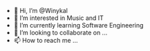 - 👋 Hi, I’m @Winykal
- 👀 I’m interested in Music and IT
- 🌱 I’m currently learning Software Engineering
- 💞️ I’m looking to collaborate on ...
- 📫 How to reach me ...

<!---
Winykal/Winykal is a ✨ special ✨ repository because its `README.md` (this file) appears on your GitHub profile.
You can click the Preview link to take a look at your changes.
--->
